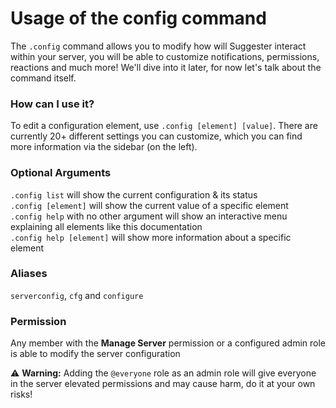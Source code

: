 # Usage of the config command

The `.config` command allows you to modify how will Suggester interact within your server, you will be able to customize notifications, permissions, reactions and much more! We'll dive into it later, for now let's talk about the command itself.

### How can I use it?

To edit a configuration element, use `.config [element] [value]`. There are currently 20+ different settings you can customize, which you can find more information via the sidebar (on the left).

### Optional Arguments

`.config list` will show the current configuration & its status\
`.config [element]` will show the current value of a specific element\
`.config help` with no other argument will show an interactive menu explaining all elements like this documentation\
`.config help [element]` will show more information about a specific element

### Aliases
`serverconfig`, `cfg` and `configure`

### Permission
Any member with the **Manage Server** permission or a configured admin role is able to modify the server configuration

⚠ **Warning:** Adding the `@everyone` role as an admin role will give everyone in the server elevated permissions and may cause harm, do it at your own risks!
